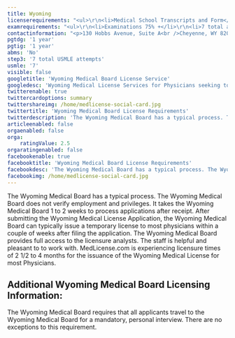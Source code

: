 ```yaml
---
title: Wyoming
licenserequirements: "<ul>\r\n<li>Medical School Transcripts and Form</li>\r\n<li>All USA/Canadian PGY Training</li>\r\n<li>3 Physician References</li>\r\n<li>All State Medical Licenses (past/present)</li>\r\n<li>All National/State Examination Scores</li>\r\n<li>ECFMG Certification (Required for IMG's)</li>\r\n<li>NPDB-HIPDB Report</li>\r\n<li>DEA Registration</li>\r\n</ul>"
examrequirements: "<ul>\r\n<li>Examinations 75% +</li>\r\n<li>7 total attempts on all Steps Combined</li>\r\n<li>7 year limit - USMLE</li>\r\n<li>1 year PGY for USA Grads</li>\r\n<li>1 year PGY for Non-USA Grads</li>\r\n<li>State Exam Accepted if Pre-1975</li>\r\n<li>No SPEX Exam Requirement</li>\r\n</ul>"
contactinformation: "<p>130 Hobbs Avenue, Suite A<br />Cheyenne, WY 82002<br />Phone: (307) 778-7053<br />Fax: (307) 778-2069</p>\r\n<p><a href=\"http://wyomedboard.wyo.gov/\">wyomedboard.state.wy.us</a></p>"
pgtdg: '1 year'
pgtig: '1 year'
abms: 'No'
step3: '7 total USMLE attempts'
usmle: '7'
visible: false
googletitle: 'Wyoming Medical Board License Service'
googledesc: 'Wyoming Medical License Services for Physicians seeking to expedite the State Board Licensure process who will be applying to the Wyoming Medical Board'
twitterenable: true
twittercardoptions: summary
twittershareimg: /home/medlicense-social-card.jpg
twittertitle: 'Wyoming Medical Board License Requirements'
twitterdescription: 'The Wyoming Medical Board has a typical process. The Wyoming Medical Board does not verify employment and privileges and it takes them 1 to 2 weeks to process applications after receipt. Licensure usually takes 2 1/2 to 4 months for most Physicians.'
articleenabled: false
orgaenabled: false
orga:
    ratingValue: 2.5
orgaratingenabled: false
facebookenable: true
facebooktitle: 'Wyoming Medical Board License Requirements'
facebookdesc: 'The Wyoming Medical Board has a typical process. The Wyoming Medical Board does not verify employment and privileges and it takes them 1 to 2 weeks to process applications after receipt. Licensure usually takes 2 1/2 to 4 months for most Physicians.'
facebookimg: /home/medlicense-social-card.jpg
---
```


<p>The Wyoming Medical Board has a typical process. The Wyoming Medical Board does not verify employment and privileges. It takes the Wyoming Medical Board 1 to 2 weeks to process applications after receipt. After submitting the Wyoming Medical License Application, the Wyoming Medical Board can typically issue a temporary license to most physicians within a couple of weeks after filing the application. The Wyoming Medical Board provides full access to the licensure analysts. The staff is helpful and pleasant to to work with. MedLicense.com is experiencing licensure times of 2 1/2 to 4 months for the issuance of the Wyoming Medical License for most Physicians.</p>
<h2 id="mcetoc_1ce9oo2l90">Additional Wyoming Medical Board Licensing Information:</h2>
<p>The Wyoming Medical Board requires that all applicants travel to the Wyoming Medical Board for a mandatory, personal interview. There are no exceptions to this requirement.</p>
